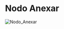 # Nodo Anexar
![Nodo_Anexar](https://user-images.githubusercontent.com/56943051/69019814-3c477000-0980-11ea-8291-737bf47c4636.png)
